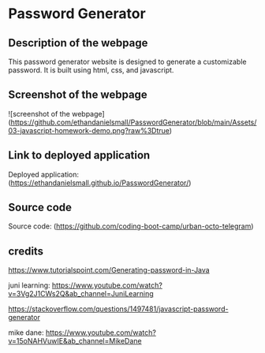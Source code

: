 # Password Generator

## Description of the webpage

This password generator website is designed to generate a customizable password. It is built using html, css, and javascript.

## Screenshot of the webpage

![screenshot of the webpage] (https://github.com/ethandanielsmall/PasswordGenerator/blob/main/Assets/03-javascript-homework-demo.png?raw%3Dtrue)

## Link to deployed application

Deployed application: (https://ethandanielsmall.github.io/PasswordGenerator/)

## Source code

Source code: (https://github.com/coding-boot-camp/urban-octo-telegram)

## credits
https://www.tutorialspoint.com/Generating-password-in-Java

juni learning: https://www.youtube.com/watch?v=3Vg2J1CWs2Q&ab_channel=JuniLearning

https://stackoverflow.com/questions/1497481/javascript-password-generator

mike dane: https://www.youtube.com/watch?v=15oNAHVuwIE&ab_channel=MikeDane
